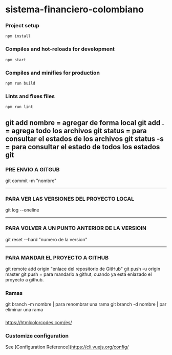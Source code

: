 # sistema-financiero-colombiano

### Project setup
```
npm install
```

### Compiles and hot-reloads for development
```
npm start
```

### Compiles and minifies for production
```
npm run build
```

### Lints and fixes files
```
npm run lint
```

git add nombre = agregar de forma local
git add . = agrega todo los archivos
git status = para consultar el estados de los archivos
git status -s = para consultar el estado de todos los estados
git 
--------------------------------------------------------------------
### PRE ENVIO A GITGUB
git commit -m "nombre"

---------------------------------------------------------------------
### PARA VER LAS VERSIONES DEL PROYECTO LOCAL
git log --oneline

---------------------------------------------------------------------
### PARA VOLVER A UN PUNTO ANTERIOR DE LA VERSIOIN
git reset --hard "numero de la version"

----------------------------------------------------------------------
### PARA MANDAR EL PROYECTO A GITHUB

git remote add origin "enlace del repositorio de GitHub"
git push -u origin master
git push = para mandarlo a githut, cuando ya está enlazado el proyecto a github.

### Ramas 
git branch -m nombre | para renombrar una rama
git branch -d nombre | par eliminar una rama 

### 
https://htmlcolorcodes.com/es/

### Customize configuration
See [Configuration Reference](https://cli.vuejs.org/config/